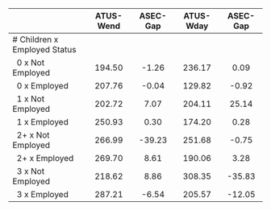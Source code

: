 
|                      |    ATUS-Wend |     ASEC-Gap |    ATUS-Wday |     ASEC-Gap |
| -------------------- | :----------: | :----------: | :----------: | :----------: |
| # Children x Employed Status |              |              |              |              |
| &nbsp;&nbsp;0 x Not Employed |       194.50 |        -1.26 |       236.17 |         0.09 |
| &nbsp;&nbsp;0 x Employed |       207.76 |        -0.04 |       129.82 |        -0.92 |
| &nbsp;&nbsp;1 x Not Employed |       202.72 |         7.07 |       204.11 |        25.14 |
| &nbsp;&nbsp;1 x Employed |       250.93 |         0.30 |       174.20 |         0.28 |
| &nbsp;&nbsp;2+ x Not Employed |       266.99 |       -39.23 |       251.68 |        -0.75 |
| &nbsp;&nbsp;2+ x Employed |       269.70 |         8.61 |       190.06 |         3.28 |
| &nbsp;&nbsp;3 x Not Employed |       218.62 |         8.86 |       308.35 |       -35.83 |
| &nbsp;&nbsp;3 x Employed |       287.21 |        -6.54 |       205.57 |       -12.05 |

